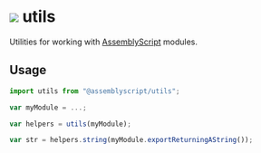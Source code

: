 ![](https://s.gravatar.com/avatar/f105de3decfafc734b8eabe9a960b25d?size=64) utils
=================

Utilities for working with [AssemblyScript](http://assemblyscript.org) modules.

Usage
-----

```js
import utils from "@assemblyscript/utils";

var myModule = ...;

var helpers = utils(myModule);

var str = helpers.string(myModule.exportReturningAString());
```
